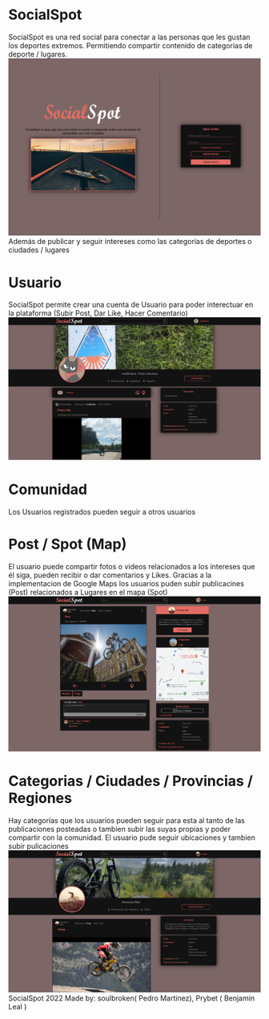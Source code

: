 # SocialSpot 
SocialSpot es una red social para conectar a las personas que les gustan los deportes extremos. Permitiendo compartir contenido de categorias de deporte / lugares. 
![front](https://raw.githubusercontent.com/Prybet/SocialSpot/main/img/readme/Front.PNG?token=GHSAT0AAAAAABXYFISVD7MDEKUWTP46ZXJ2YYAKO4Q)
Además de publicar y seguir intereses como las categorías de deportes o ciudades / lugares

# Usuario
SocialSpot permite crear una cuenta de Usuario para poder interectuar en la plataforma (Subir Post, Dar Like, Hacer Comentario) 
![profile](https://raw.githubusercontent.com/Prybet/SocialSpot/main/img/readme/Profile-Public.PNG?token=GHSAT0AAAAAABXYFISVDCNOGT22YTDFZVOGYYAMDUQ)
# Comunidad 
Los Usuarios registrados pueden seguir a otros usuarios

# Post / Spot (Map)
El usuario puede compartir fotos o videos relacionados a los intereses que él siga, pueden recibir o dar comentarios y Likes.
Gracias a la implementacion de Google Maps los usuarios puden subir publicacines (Post) relacionados a Lugares en el mapa (Spot)
![post](https://raw.githubusercontent.com/Prybet/SocialSpot/main/img/readme/Post-Comm.PNG?token=GHSAT0AAAAAABXYFISUC3374IA3UVPWY5NYYYAMD7Q)

# Categorias / Ciudades / Provincias / Regiones
Hay categorías que los usuarios pueden seguir para esta al tanto de las publicaciones posteadas o tambien subir las suyas propias y poder compartir con la comunidad.
El usuario pude seguir ubicaciones y tambien subir pulicaciones
![category](https://raw.githubusercontent.com/Prybet/SocialSpot/main/img/readme/Category.PNG?token=GHSAT0AAAAAABXYFISVZ3SVNMOED53HE3OCYYAMEHQ)
SocialSpot 2022
Made by:
 soulbroken( Pedro Martinez), 
 Prybet ( Benjamin Leal )
